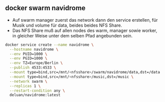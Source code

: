 ## docker swarm navidrome

- Auf swarm manager zuerst das network dann den service erstellen, für Musik und volume für data, beides beides NFS Share.
- Das NFS Share muß auf allen nodes des warm, manager sowie worker, in gleicher Weise unter dem selben Pfad angebunden sein. 
```bash
docker service create --name navidrome \
  --hostname navidrome \
  --env PUID=1000 \
  --env PGID=1000 \
  --env TZ=Europe/Berlin \
  --publish 4533:4533 \
  --mount type=bind,src=/mnt/<nfsshare>/swarm/navidrome/data,dst=/data \
  --mount type=bind,src=/mnt/<nfsshare>/music,dst=/music \
  --network swarm \
  --replicas 1 \
  --restart-condition any \
  deluan/navidrome:latest
  ```